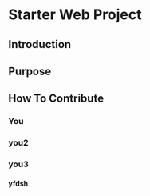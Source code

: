 # Starter Web Project

## Introduction

## Purpose

## How To Contribute
### You

### you2
### you3

#### yfdsh
